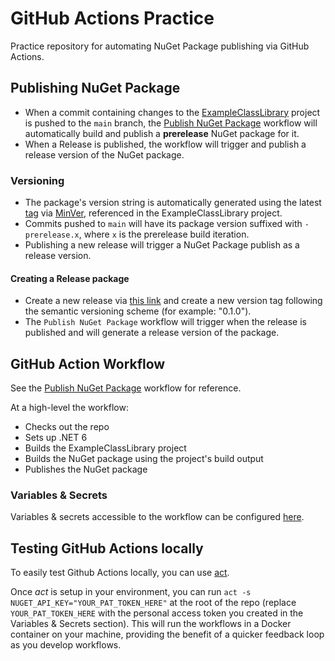 # GitHub Actions Practice
Practice repository for automating NuGet Package publishing via GitHub Actions.

## Publishing NuGet Package
- When a commit containing changes to the [ExampleClassLibrary](https://github.com/gnalvesteffer/github-actions-practice/tree/main/src/GithubActionsPractice/ExampleClassLibrary) project is pushed to the `main` branch, the [Publish NuGet Package](https://github.com/gnalvesteffer/github-actions-practice/blob/main/.github/workflows/publish-nuget-package.yaml) workflow will automatically build and publish a **prerelease** NuGet package for it.
- When a Release is published, the workflow will trigger and publish a release version of the NuGet package.

### Versioning
- The package's version string is automatically generated using the latest [tag](https://github.com/gnalvesteffer/github-actions-practice/tags) via [MinVer](https://github.com/adamralph/minver), referenced in the ExampleClassLibrary project.
- Commits pushed to `main` will have its package version suffixed with `-prerelease.x`, where `x` is the prerelease build iteration.
- Publishing a new release will trigger a NuGet Package publish as a release version.

#### Creating a Release package
- Create a new release via [this link](https://github.com/gnalvesteffer/github-actions-practice/releases/new) and create a new version tag following the semantic versioning scheme (for example: "0.1.0").
- The `Publish NuGet Package` workflow will trigger when the release is published and will generate a release version of the package.

## GitHub Action Workflow
See the [Publish NuGet Package](https://github.com/gnalvesteffer/github-actions-practice/blob/main/.github/workflows/publish-nuget-package.yaml) workflow for reference.

At a high-level the workflow:
- Checks out the repo
- Sets up .NET 6
- Builds the ExampleClassLibrary project
- Builds the NuGet package using the project's build output
- Publishes the NuGet package

### Variables & Secrets
Variables & secrets accessible to the workflow can be configured [here](https://github.com/gnalvesteffer/github-actions-practice/settings/secrets/actions).

## Testing GitHub Actions locally
To easily test Github Actions locally, you can use [act](https://github.com/nektos/act).

Once _act_ is setup in your environment, you can run `act -s NUGET_API_KEY="YOUR_PAT_TOKEN_HERE"` at the root of the repo (replace `YOUR_PAT_TOKEN_HERE` with the personal access token you created in the Variables & Secrets section).
This will run the workflows in a Docker container on your machine, providing the benefit of a quicker feedback loop as you develop workflows.
